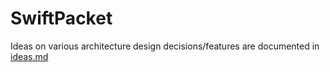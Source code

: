 # SwiftPacket

Ideas on various architecture design decisions/features are documented in [ideas.md](ideas.md)
